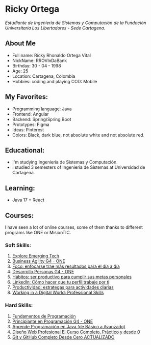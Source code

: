 # Ricky Ortega
*Estudiante de Ingeniería de Sistemas y Computación de la Fundación Universitaria Los Libertadores - Sede Cartagena.*

## About Me
* Full name: Ricky Rhonaldo Ortega Vital
* NickName: RROVInDaBank
* Birthday: 30 - 04 - 1998
* Age: 25
* Location: Cartagena, Colombia
* Hobbies: coding and playing COD: Mobile

## My Favorites:
* Programming language: Java
* Frontend: Angular
* Backend: Spring/Spring Boot
* Prototypes: Figma
* Ideas: Pinterest
* Colors: Black, dark blue, not absolute white and not absolute red.

## Educational:
* I'm studying Ingeniería de Sistemas y Computación.
* I studied 3 semesters of Ingeniería de Sistemas at Universidad de Cartagena.

## Learning:
* Java 17 + React

## Courses:
I have seen a lot of online courses, some of them thanks to different programs like ONE or MisionTIC.

### Soft Skills:

1. [Explore Emerging Tech](https://www.credly.com/badges/a187ab04-fee2-402f-88c0-450ca94be5c9?source=linked_in_profile)
2. [Business Agility G4 - ONE](https://app.aluracursos.com/degree/certificate/04830f58-1423-478a-a53a-60f336e1c250)
3. [Foco: enfocarse trae más resultados para el día a día](https://app.aluracursos.com/certificate/2ab40899-f970-4cce-8d0a-ea756d1b2150)
4. [Desarrollo Personas G4 - ONE](https://app.aluracursos.com/degree/certificate/ca4558e6-3f74-4af0-b584-ea8efbfa6c88)
5. [Hábitos: ser productivo para cumplir sus metas personales](https://app.aluracursos.com/certificate/287b4351-f7ff-4f65-86fd-c96796255aeb)
6. [LinkedIn: Cómo hacer que tu perfil trabaje por ti](https://app.aluracursos.com/certificate/b001104a-bb4f-467d-bfff-6232bd4ca99d)
7. [Productividad: estrategas para actividades diarias](https://app.aluracursos.com/certificate/71b8e5a2-7aa5-43a6-bd12-a155d23bc590)
8. [Working in a Digital World: Professional Skills](https://www.credly.com/badges/3d966990-0040-4c61-8396-491d67d976f8?source=linked_in_profile)

### Hard Skills:
1. [Fundamentos de Programación](https://www.udemy.com/certificate/UC-27cf57e8-4e7a-4e19-a48a-42b8096439e8/)
2. [Principiante en Programación G4 - ONE](https://app.aluracursos.com/degree/certificate/c202f1cd-85b1-4211-b13c-8038284af0af)
3. [Aprende Programación en Java (de Básico a Avanzado) ](https://www.udemy.com/certificate/UC-4021b171-43ad-46dc-8a00-9948e9446b52/)
4. [Diseño Web Profesional El Curso Completo, Práctico y desde 0 ](https://www.udemy.com/certificate/UC-57a407ce-59d9-4280-8f10-92796991e409/)
5. [Git y GitHub Completo Desde Cero ACTUALIZADO](https://www.udemy.com/certificate/UC-30adba0a-2e13-4778-90ea-06e310653c4e/)
